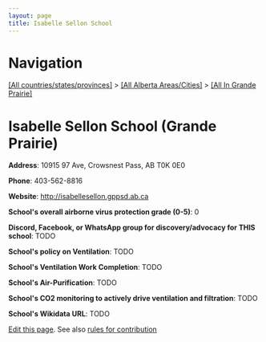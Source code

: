 ```yaml
---
layout: page
title: Isabelle Sellon School
---
```

# Navigation

[[All countries/states/provinces]](../../..) > [[All Alberta Areas/Cities]](../..) > [[All In Grande Prairie]](..)

# Isabelle Sellon School (Grande Prairie)

**Address**: 10915 97 Ave, Crowsnest Pass, AB T0K 0E0

**Phone**: 403-562-8816

**Website**: <http://isabellesellon.gppsd.ab.ca>

**School's overall airborne virus protection grade (0-5)**: 0

**Discord, Facebook, or WhatsApp group for discovery/advocacy for THIS school**: TODO

**School's policy on Ventilation**: TODO

**School's Ventilation Work Completion**: TODO

**School's Air-Purification**: TODO

**School's CO2 monitoring to actively drive ventilation and filtration**: TODO

**School's Wikidata URL**: TODO


[Edit this page](https://github.com/ventilate-schools/AB/edit/main/./Grande_Prairie/Isabelle_Sellon_School.md). See also [rules for contribution](../../../contribution-rules/)